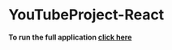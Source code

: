 # YouTubeProject-React
**To run the full application [click here](https://github.com/maayanzahavi/YouTubeProject-CppServer.git)**
